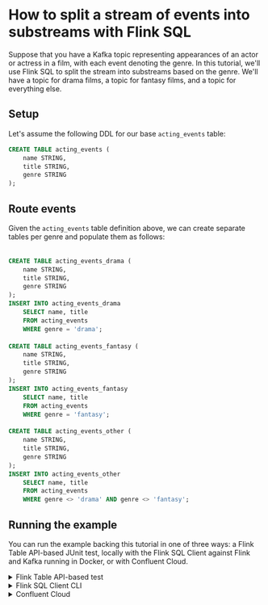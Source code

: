 # How to split a stream of events into substreams with Flink SQL

Suppose that you have a Kafka topic representing appearances of an actor or actress in a film, with each event denoting the genre. In this tutorial, we'll use Flink SQL to split the stream into substreams based on the genre. We'll have a topic for drama films, a topic for fantasy films, and a topic for everything else.

## Setup

Let's assume the following DDL for our base `acting_events` table:

```sql
CREATE TABLE acting_events (
    name STRING,
    title STRING,
    genre STRING
);
```

## Route events

Given the `acting_events` table definition above, we can create separate tables per genre and populate them as follows:

```sql

CREATE TABLE acting_events_drama (
    name STRING,
    title STRING,
    genre STRING
);
INSERT INTO acting_events_drama
    SELECT name, title
    FROM acting_events
    WHERE genre = 'drama';

CREATE TABLE acting_events_fantasy (
    name STRING,
    title STRING,
    genre STRING
);
INSERT INTO acting_events_fantasy
    SELECT name, title
    FROM acting_events
    WHERE genre = 'fantasy';

CREATE TABLE acting_events_other (
    name STRING,
    title STRING,
    genre STRING
);
INSERT INTO acting_events_other
    SELECT name, title
    FROM acting_events
    WHERE genre <> 'drama' AND genre <> 'fantasy';
```

## Running the example

You can run the example backing this tutorial in one of three ways: a Flink Table API-based JUnit test, locally with the Flink SQL Client 
against Flink and Kafka running in Docker, or with Confluent Cloud.

<details>
  <summary>Flink Table API-based test</summary>

  #### Prerequisites

  * Java 11, e.g., follow the OpenJDK installation instructions [here](https://openjdk.org/install/) if you don't have Java. 
  * Docker running via [Docker Desktop](https://docs.docker.com/desktop/) or [Docker Engine](https://docs.docker.com/engine/install/)

  #### Run the test

Run the following command to execute [FlinkSqlSplitStreamTest#testSplit](src/test/java/io/confluent/developer/FlinkSqlSplitStreamTest.java):

  ```plaintext
  ./gradlew test
  ```

  The test starts Kafka and Schema Registry with [Testcontainers](https://testcontainers.com/), runs the Flink SQL commands
  above against a local Flink `StreamExecutionEnvironment`, and ensures that the routed results are what we expect.
</details>

<details>
  <summary>Flink SQL Client CLI</summary>

  #### Prerequisites

  * Docker running via [Docker Desktop](https://docs.docker.com/desktop/) or [Docker Engine](https://docs.docker.com/engine/install/)
  * [Docker Compose](https://docs.docker.com/compose/install/). Ensure that the command `docker compose version` succeeds.

  #### Run the commands

  First, start Flink and Kafka:

  ```shell
  docker compose -f ./docker/docker-compose-flinksql.yml up -d
  ```

  Next, open the Flink SQL Client CLI:

  ```shell
  docker exec -it flink-sql-client sql-client.sh
  ```

  Finally, run following SQL statements to create the `acting_events` table backed by Kafka running in Docker, populate it with
  test data, and then create and populate a table for drama events.

  ```sql
  CREATE TABLE acting_events (
      name STRING,
      title STRING,
      genre STRING
  ) WITH (
      'connector' = 'kafka',
      'topic' = 'acting-events',
      'properties.bootstrap.servers' = 'broker:9092',
      'scan.startup.mode' = 'earliest-offset',
      'key.format' = 'avro-confluent',
      'key.avro-confluent.url' = 'http://schema-registry:8081',
      'key.fields' = 'name;title',
      'value.format' = 'avro-confluent',
      'value.avro-confluent.url' = 'http://schema-registry:8081',
      'value.fields-include' = 'ALL'
  );
  ```

  ```sql
  INSERT INTO acting_events VALUES
      ('Bill Murray', 'Ghostbusters', 'fantasy'),
      ('Christian Bale', 'The Dark Knight', 'crime'),
      ('Diane Keaton', 'The Godfather: Part II', 'crime'),
      ('Jennifer Aniston', 'Office Space', 'comedy'),
      ('Judy Garland', 'The Wizard of Oz', 'fantasy'),
      ('Keanu Reeves', 'The Matrix', 'fantasy'),
      ('Laura Dern', 'Jurassic Park', 'fantasy'),
      ('Matt Damon', 'The Martian', 'drama'),
      ('Meryl Streep', 'The Iron Lady', 'drama'),
      ('Russell Crowe', 'Gladiator', 'drama'),
      ('Will Smith', 'Men in Black', 'comedy');
  ```

  ```sql
  CREATE TABLE acting_events_drama (
      name STRING,
      title STRING
  )
  WITH (
      'connector' = 'kafka',
      'topic' = 'acting-events-drama',
      'properties.bootstrap.servers' = 'broker:9092',
      'scan.startup.mode' = 'earliest-offset',
      'key.format' = 'avro-confluent',
      'key.avro-confluent.url' = 'http://schema-registry:8081',
      'key.fields' = 'name;title',
      'value.format' = 'avro-confluent',
      'value.avro-confluent.url' = 'http://schema-registry:8081',
      'value.fields-include' = 'ALL'
  );
  ```

  ```sql
  INSERT INTO acting_events_drama
      SELECT name, title
      FROM acting_events
      WHERE genre = 'drama';
  ```

  ```sql
  SELECT * FROM acting_events_drama;
  ```

  The query output should look like this:

  ```plaintext
                           name                          title
                     Matt Damon                    The Martian
                   Meryl Streep                  The Iron Lady
                  Russell Crowe                      Gladiator
  ```

  When you are finished, clean up the containers used for this tutorial by running:

  ```shell
  docker compose -f ./docker/docker-compose-flinksql.yml down
  ```

</details>

<details>
  <summary>Confluent Cloud</summary>

  #### Prerequisites

  * A [Confluent Cloud](https://confluent.cloud/signup) account
  * A Flink compute pool created in Confluent Cloud. Follow [this](https://docs.confluent.io/cloud/current/flink/get-started/quick-start-cloud-console.html) quick start to create one.

  #### Run the commands

  In the Confluent Cloud Console, navigate to your environment and then click the `Open SQL Workspace` button for the compute
  pool that you have created.

  Select the default catalog (Confluent Cloud environment) and database (Kafka cluster) to use with the dropdowns at the top right.

  Finally, run following SQL statements to create the `acting_events` table, populate it with test data, create and populate a table for drama acting events, and query this derived table.

  ```sql
  CREATE TABLE acting_events (
      name STRING,
      title STRING,
      genre STRING
  );
  ```

  ```sql
  INSERT INTO acting_events VALUES
      ('Bill Murray', 'Ghostbusters', 'fantasy'),
      ('Christian Bale', 'The Dark Knight', 'crime'),
      ('Diane Keaton', 'The Godfather: Part II', 'crime'),
      ('Jennifer Aniston', 'Office Space', 'comedy'),
      ('Judy Garland', 'The Wizard of Oz', 'fantasy'),
      ('Keanu Reeves', 'The Matrix', 'fantasy'),
      ('Laura Dern', 'Jurassic Park', 'fantasy'),
      ('Matt Damon', 'The Martian', 'drama'),
      ('Meryl Streep', 'The Iron Lady', 'drama'),
      ('Russell Crowe', 'Gladiator', 'drama'),
      ('Will Smith', 'Men in Black', 'comedy');
  ```

  ```sql
  CREATE TABLE acting_events_drama (
      name STRING,
      title STRING
  );
  ```

  ```sql
  INSERT INTO acting_events_drama
      SELECT name, title
      FROM acting_events
      WHERE genre = 'drama';
  ```

  ```sql
  SELECT * FROM acting_events_drama;
  ```

  The query output should look like this:

  ![](img/query-output.png)
